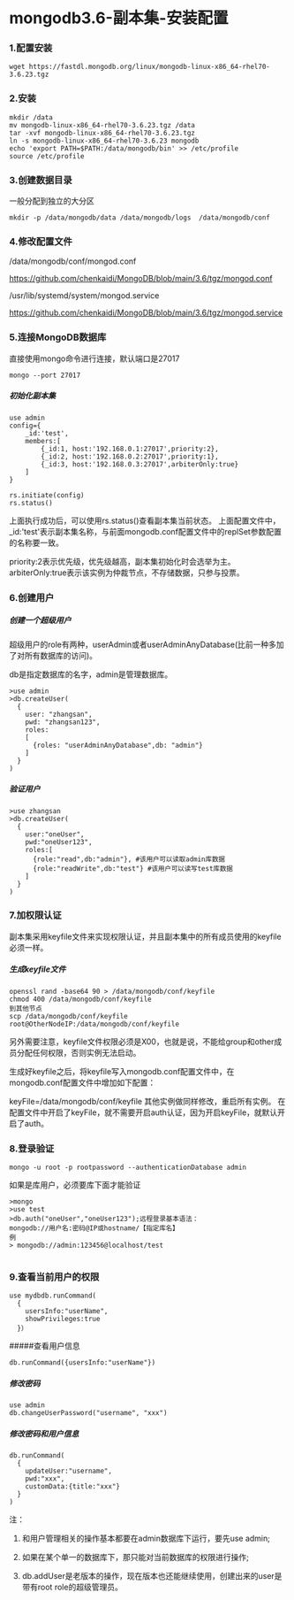 # mongodb3.6-副本集-安装配置

### 1.配置安装 

```
wget https://fastdl.mongodb.org/linux/mongodb-linux-x86_64-rhel70-3.6.23.tgz
```

### 2.安装

```
mkdir /data
mv mongodb-linux-x86_64-rhel70-3.6.23.tgz /data
tar -xvf mongodb-linux-x86_64-rhel70-3.6.23.tgz
ln -s mongodb-linux-x86_64-rhel70-3.6.23 mongodb
echo 'export PATH=$PATH:/data/mongodb/bin' >> /etc/profile
source /etc/profile
```

### 3.创建数据目录

一般分配到独立的大分区

```
mkdir -p /data/mongodb/data /data/mongodb/logs  /data/mongodb/conf
```


### 4.修改配置文件

/data/mongodb/conf/mongod.conf

https://github.com/chenkaidi/MongoDB/blob/main/3.6/tgz/mongod.conf

/usr/lib/systemd/system/mongod.service

https://github.com/chenkaidi/MongoDB/blob/main/3.6/tgz/mongod.service

### 5.连接MongoDB数据库

直接使用mongo命令进行连接，默认端口是27017

```
mongo --port 27017
```

##### 初始化副本集
```
use admin
config={
    _id:'test',
    members:[
        {_id:1, host:'192.168.0.1:27017',priority:2},
        {_id:2, host:'192.168.0.2:27017',priority:1},
        {_id:3, host:'192.168.0.3:27017',arbiterOnly:true}
    ]
}

rs.initiate(config)
rs.status()
```
上面执行成功后，可以使用rs.status()查看副本集当前状态。
上面配置文件中，_id:'test'表示副本集名称，与前面mongodb.conf配置文件中的replSet参数配置的名称要一致。

priority:2表示优先级，优先级越高，副本集初始化时会选举为主。arbiterOnly:true表示该实例为仲裁节点，不存储数据，只参与投票。




### 6.创建用户

##### 创建一个超级用户

超级用户的role有两种，userAdmin或者userAdminAnyDatabase(比前一种多加了对所有数据库的访问)。

db是指定数据库的名字，admin是管理数据库。

```
>use admin
>db.createUser(
  {
    user: "zhangsan",
    pwd: "zhangsan123",
    roles:
    [
      {roles: "userAdminAnyDatabase",db: "admin"}
    ]
  }
)
```

##### 验证用户
```
>use zhangsan
>db.createUser(
  {
    user:"oneUser",
    pwd:"oneUser123",
    roles:[
      {role:"read",db:"admin"}, #该用户可以读取admin库数据
      {role:"readWrite",db:"test"} #该用户可以读写test库数据
    ]
  }
)
```

### 7.加权限认证

副本集采用keyfile文件来实现权限认证，并且副本集中的所有成员使用的keyfile必须一样。

##### 生成keyfile文件
```
openssl rand -base64 90 > /data/mongodb/conf/keyfile
chmod 400 /data/mongodb/conf/keyfile
到其他节点
scp /data/mongodb/conf/keyfile  root@OtherNodeIP:/data/mongodb/conf/keyfile
```

另外需要注意，keyfile文件权限必须是X00，也就是说，不能给group和other成员分配任何权限，否则实例无法启动。

生成好keyfile之后，将keyfile写入mongodb.conf配置文件中，在mongodb.conf配置文件中增加如下配置：

keyFile=/data/mongodb/conf/keyfile
其他实例做同样修改，重启所有实例。
在配置文件中开启了keyFile，就不需要开启auth认证，因为开启keyFile，就默认开启了auth。


### 8.登录验证

```
mongo -u root -p rootpassword --authenticationDatabase admin
```

如果是库用户，必须要库下面才能验证

```
>mongo
>use test
>db.auth("oneUser","oneUser123");远程登录基本语法：
mongodb://用户名:密码@IP或hostname/【指定库名】
例
> mongodb://admin:123456@localhost/test
```

```

```

### 9.查看当前用户的权限
```
use mydbdb.runCommand(
  {
    usersInfo:"userName",
    showPrivileges:true
  }）
```

#####查看用户信息

```
db.runCommand({usersInfo:"userName"})
```
##### 修改密码
```
use admin
db.changeUserPassword("username", "xxx")
```
##### 修改密码和用户信息
```
db.runCommand(
  {
    updateUser:"username",
    pwd:"xxx",
    customData:{title:"xxx"}
  }
)
```

注：

1. 和用户管理相关的操作基本都要在admin数据库下运行，要先use admin;

2. 如果在某个单一的数据库下，那只能对当前数据库的权限进行操作;

3. db.addUser是老版本的操作，现在版本也还能继续使用，创建出来的user是带有root role的超级管理员。
